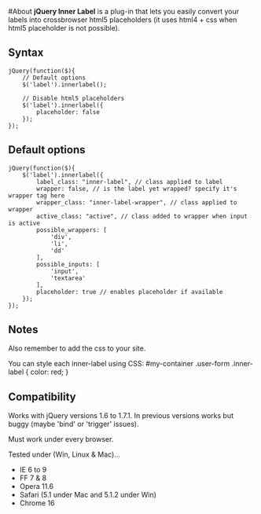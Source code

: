 #About
**jQuery Inner Label** is a plug-in that lets you easily convert your labels into crossbrowser html5 placeholders (it uses html4 + css when html5 placeholder is not possible).

## Syntax
    jQuery(function($){
		// Default options
		$('label').innerlabel();
		
		// Disable html5 placeholders
		$('label').innerlabel({
			placeholder: false
		});
	});

## Default options
	jQuery(function($){
		$('label').innerlabel({
			label_class: "inner-label", // class applied to label
			wrapper: false, // is the label yet wrapped? specify it's wrapper tag here
			wrapper_class: "inner-label-wrapper", // class applied to wrapper
			active_class: "active", // class added to wrapper when input is active
			possible_wrappers: [
				'div',
				'li',
				'dd'
			],
			possible_inputs: [
				'input',
				'textarea'
			],
			placeholder: true // enables placeholder if available
		});
	});

## Notes
Also remember to add the css to your site.

You can style each inner-label using CSS:
	#my-container .user-form .inner-label {
		color: red;
	}

## Compatibility

Works with jQuery versions 1.6 to 1.7.1. In previous versions works but buggy (maybe 'bind' or 'trigger' issues).

Must work under every browser. 

Tested under (Win, Linux & Mac)...
 * IE 6 to 9
 * FF 7 & 8
 * Opera 11.6
 * Safari (5.1 under Mac and 5.1.2 under Win)
 * Chrome 16